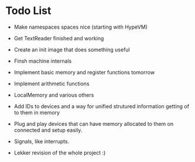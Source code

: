 Todo List
=========

* Make namespaces spaces nice (starting with HypeVM)
* Get TextReader finished and working
* Create an init image that does something useful
* Finsh machine internals
* Implement basic memory and register functions tomorrow
* Implement arithmetic functions
* LocalMemory and various others
* Add IDs to devices and a way for unified strutured information getting of to them in memory
* Plug and play devices that can have memory allocated to them on connected and setup easily.
* Signals, like interrupts.

* Lekker revision of the whole project :)